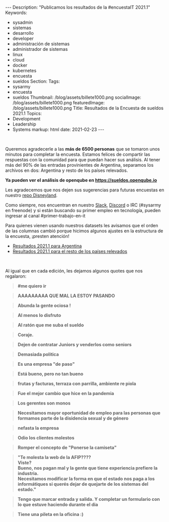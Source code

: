 ---</b></blockquote>
Description: "Publicamos los resultados de la #encuestaIT 2021.1"</b></blockquote>
Keywords:</b></blockquote>
- sysadmin </b></blockquote>
- sistemas</b></blockquote>
- desarrollo</b></blockquote>
- developer</b></blockquote>
- administración de sistemas</b></blockquote>
- administrador de sistemas</b></blockquote>
- linux</b></blockquote>
- cloud</b></blockquote>
- docker</b></blockquote>
- kubernetes</b></blockquote>
- encuesta</b></blockquote>
- sueldos</b></blockquote>
Section: </b></blockquote>
Tags:</b></blockquote>
- sysarmy</b></blockquote>
- encuesta</b></blockquote>
- sueldos</b></blockquote>
Thumbnail: /blog/assets/billete1000.png</b></blockquote>
socialImage: /blog/assets/billete1000.png</b></blockquote>
featuredImage: /blog/assets/billete1000.png</b></blockquote>
Title: Resultados de la Encuesta de sueldos 2021.1</b></blockquote>
Topics:</b></blockquote>
- Development</b></blockquote>
- Leadership</b></blockquote>
- Systems</b></blockquote>
markup: html</b></blockquote>
date: 2021-02-23</b></blockquote>
---</b></blockquote>
<p>&nbsp;</p></b></blockquote>
</b></blockquote>
<p>Queremos agradecerle a las <strong>más de 6500 personas</strong> que se tomaron unos minutos para completar la encuesta. Estamos felices de compartir las respuestas con la comunidad para que puedan hacer sus análisis. Al tener más del 90% de las entradas provinientes de Argentina, separamos los archivos en dos: Argentina y resto de los países relevados.</p></b></blockquote>
</b></blockquote>
<p><strong>Ya pueden ver el análisis de openqube en <a href="https://sueldos.openqube.io">https://sueldos.openqube.io</a></strong></p></b></blockquote>
</b></blockquote>
<p>Les agradecemos que nos dejen sus sugerencias para futuras encuestas en nuestro <a href="https://github.com/sysarmy/disneyland/issues">repo Disneyland</a>.</p></b></blockquote>
</b></blockquote>
<p>Como siempre, nos encuentran en nuestro <a href="https://sysar.my/slack">Slack</a>, <a href="https://sysar.my/discord">Discord</a> o IRC (#sysarmy en freenode) y si están buscando su primer empleo en tecnología, pueden ingresar al canal #primer-trabajo-en-it</p></b></blockquote>
</b></blockquote>
<p>Para quienes vienen usando nuestros datasets les avisamos que el orden de las columnas cambió porque hicimos algunos ajustes en la estructura de la encuesta, ¡presten atención!</p></b></blockquote>
</b></blockquote>
</b></blockquote>
<ul></b></blockquote>
  <li><a href="https://sysar.my/sueldos2021arg">Resultados 2021.1 para Argentina</a></li></b></blockquote>
  <li><a href="https://sysar.my/sueldos2021la">Resultados 2021.1 para el resto de los países relevados</a></li></b></blockquote>
</ul></b></blockquote>
<p>&nbsp;</p></b></blockquote>
Al igual que en cada edición, les dejamos algunos quotes que nos regalaron:</b></blockquote>
<blockquote><b>#me quiero ir</b></blockquote>
<blockquote><b>AAAAAAAAA QUE MAL LA ESTOY PASANDO</b></blockquote>
<blockquote><b>Abunda la gente ociosa !</b></blockquote>
<blockquote><b>Al menos lo disfruto</b></blockquote>
<blockquote><b>Al ratón que me suba el sueldo</b></blockquote>
<blockquote><b>Coraje.</b></blockquote>
<blockquote><b>Dejen de contratar Juniors y venderlos como seniors</b></blockquote>
<blockquote><b>Demasiada politica</b></blockquote>
<blockquote><b>Es una empresa "de paso"</b></blockquote>
<blockquote><b>Está bueno, pero no tan bueno</b></blockquote>
<blockquote><b>frutas y facturas, terraza con parrilla, ambiente re piola</b></blockquote>
<blockquote><b>Fue el mejor cambio que hice en la pandemia</b></blockquote>
<blockquote><b>Los gerentes son monos</b></blockquote>
<blockquote><b>Necesitamos mayor oportunidad de empleo para las personas que formamos parte de la disidencia sexual y de género</b></blockquote>
<blockquote><b>nefasta la empresa</b></blockquote>
<blockquote><b>Odio los clientes molestos</b></blockquote>
<blockquote><b>Romper el concepto de "Ponerse la camiseta"</b></blockquote>
<blockquote><b>"Te molesta la web de la AFIP????<br />
Viste?<br />
Bueno, nos pagan mal y la gente que tiene experiencia prefiere la industria.<br />
Necesitamos modificar la forma en que el estado nos paga a los informátiques si querés dejar de quejarte de los sistemas del estado."</b></blockquote>
<blockquote><b>Tengo que marcar entrada y salida. Y completar un formulario con lo que estuve haciendo durante el dia</b></blockquote>
<blockquote><b>Tiene una pileta en la oficina :)</b></blockquote>